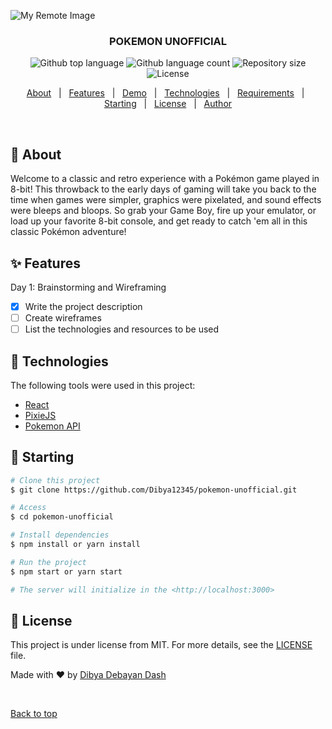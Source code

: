 ![My Remote Image](https://upload.wikimedia.org/wikipedia/commons/thumb/9/98/International_Pok%C3%A9mon_logo.svg/1920px-International_Pok%C3%A9mon_logo.svg.png)

<h3 align="center">POKEMON UNOFFICIAL</h3>

<p align="center">
  <img alt="Github top language" src="https://img.shields.io/github/languages/top/Dibya12345/pokemon-unofficial?color=56BEB8">
  <img alt="Github language count" src="https://img.shields.io/github/languages/count/Dibya12345/pokemon-unofficial?color=56BEB8">
  <img alt="Repository size" src="https://img.shields.io/github/repo-size/Dibya12345/pokemon-unofficial?color=56BEB8">
  <img alt="License" src="https://img.shields.io/github/license/Dibya12345/pokemon-unofficial?color=56BEB8">
</p>

<p align="center">
  <a href="#dart-about">About</a> &#xa0; | &#xa0; 
  <a href="#sparkles-features">Features</a> &#xa0; | &#xa0;
  <a href="#demo">Demo</a> &#xa0; | &#xa0;
  <a href="#rocket-technologies">Technologies</a> &#xa0; | &#xa0;
  <a href="#white_check_mark-requirements">Requirements</a> &#xa0; | &#xa0;
  <a href="#checkered_flag-starting">Starting</a> &#xa0; | &#xa0;
  <a href="#memo-license">License</a> &#xa0; | &#xa0;
  <a href="https://github.com/{{github}}" target="_blank">Author</a>
</p>

<br>

## :dart: About

Welcome to a classic and retro experience with a Pokémon game played in 8-bit! This throwback to the early days of gaming will take you back to the time when games were simpler, graphics were pixelated, and sound effects were bleeps and bloops. So grab your Game Boy, fire up your emulator, or load up your favorite 8-bit console, and get ready to catch 'em all in this classic Pokémon adventure!

## :sparkles: Features

Day 1: Brainstorming and Wireframing

- [x] Write the project description
- [ ] Create wireframes
- [ ] List the technologies and resources to be used

## :rocket: Technologies

The following tools were used in this project:

- [React](https://reactjs.org/)
- [PixieJS](https://www.pixijs.com/)
- [Pokemon API](https://pokeapi.co/)

## :checkered_flag: Starting

```bash
# Clone this project
$ git clone https://github.com/Dibya12345/pokemon-unofficial.git

# Access
$ cd pokemon-unofficial

# Install dependencies
$ npm install or yarn install

# Run the project
$ npm start or yarn start

# The server will initialize in the <http://localhost:3000>
```

## :memo: License

This project is under license from MIT. For more details, see the [LICENSE](LICENSE) file.

Made with :heart: by <a href="https://github.com/Dibya12345" target="_blank">Dibya Debayan Dash</a>

&#xa0;

<a href="#top">Back to top</a>
